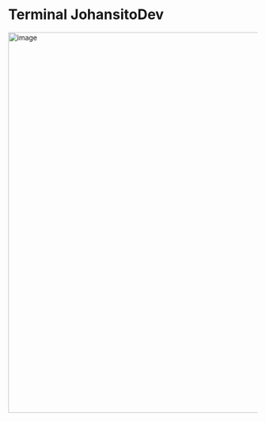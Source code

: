 # Terminal JohansitoDev
<img width="1366" height="768" alt="image" src="https://github.com/user-attachments/assets/d4bc165a-aeaa-48f1-b2fc-b79df683e734" />
